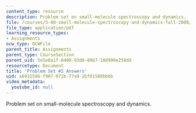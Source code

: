 ```yaml
---
content_type: resource
description: Problem set on small-molecule spectroscopy and dynamics.
file: /courses/5-80-small-molecule-spectroscopy-and-dynamics-fall-2008/a6931596f907971b77a92bf01588bb6b_02pset_ans_sp94.pdf
file_type: application/pdf
learning_resource_types:
- Assignments
ocw_type: OCWFile
parent_title: Assignments
parent_type: CourseSection
parent_uid: 5e5e8a1f-8400-93d0-89b7-18d990e250dd
resourcetype: Document
title: 'Problem Set #2 Answers'
uid: a6931596-f907-971b-77a9-2bf01588bb6b
video_metadata:
  youtube_id: null
---
```

Problem set on small-molecule spectroscopy and dynamics.

